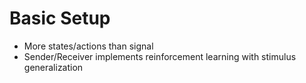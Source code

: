 # Basic Setup
 - More states/actions than signal
 - Sender/Receiver implements reinforcement learning with stimulus generalization
